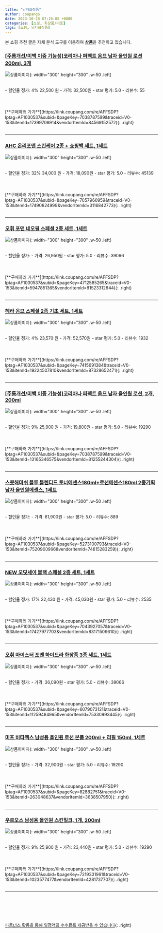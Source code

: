 ```yaml
---
title: "남자화장품"
author: coupang6
date: 2023-10-28 07:26:08 +0800
categories: [쇼핑, 화장품/미용]
tags: [쇼핑, 남자화장품]
---
```


본 쇼핑 추천 글은 자체 분석 도구를 이용하여 [**상품**](https://link.coupang.com/a/bao1ui)을 추천하고 있습니다.

### [[주름개선/미백 이중 기능성]코리아나 퍼펙트 옴므 남자 올인원 로션 200ml, 3개](https://link.coupang.com/re/AFFSDP?lptag=AF1030537&subid=&pageKey=7038787599&traceid=V0-153&itemId=17399708914&vendorItemId=84569152572)

![상품이미지](https://thumbnail10.coupangcdn.com/thumbnails/remote/230x230ex/image/vendor_inventory/898c/1b7ab04c19e125c99dea69a11913639b89dfc1d8d5f37405fdd4b9b938eb.jpg){: width="300" height="300" .w-50 .left}


<br>
- 할인율 정가: 4%  22,500   원
- 가격: 32,500원
- star 평가: 5.0
- 리뷰수: 55
<br>
<br>
<br>
<br>
[**구매하러 가기**](https://link.coupang.com/re/AFFSDP?lptag=AF1030537&subid=&pageKey=7038787599&traceid=V0-153&itemId=17399708914&vendorItemId=84569152572){: .right}
<br>
<br>

---

### [AHC 온리포맨 스킨케어 2종 + 쇼핑백 세트, 1세트](https://link.coupang.com/re/AFFSDP?lptag=AF1030537&subid=&pageKey=7057960959&traceid=V0-153&itemId=17490824999&vendorItemId=3116842773)

![상품이미지](https://thumbnail9.coupangcdn.com/thumbnails/remote/230x230ex/image/retail/images/4023210788909284-2f1f8a87-3534-4453-8b70-39c5a6b4632e.jpg){: width="300" height="300" .w-50 .left}


<br>
- 할인율 정가: 32%  34,000   원
- 가격: 18,090원
- star 평가: 5.0
- 리뷰수: 45139
<br>
<br>
<br>
<br>
[**구매하러 가기**](https://link.coupang.com/re/AFFSDP?lptag=AF1030537&subid=&pageKey=7057960959&traceid=V0-153&itemId=17490824999&vendorItemId=3116842773){: .right}
<br>
<br>

---

### [오휘 포맨 네오필 스페셜 2종 세트, 1세트](https://link.coupang.com/re/AFFSDP?lptag=AF1030537&subid=&pageKey=4712585265&traceid=V0-153&itemId=5947851365&vendorItemId=81523312844)

![상품이미지](https://thumbnail10.coupangcdn.com/thumbnails/remote/230x230ex/image/vendor_inventory/96f2/3b0c087b4520a1cb99c7acb8524b2ba8826b31a689e591a93b2b584d2739.jpg){: width="300" height="300" .w-50 .left}


<br>
- 할인율 정가: 
- 가격: 26,950원
- star 평가: 5.0
- 리뷰수: 39066
<br>
<br>
<br>
<br>
[**구매하러 가기**](https://link.coupang.com/re/AFFSDP?lptag=AF1030537&subid=&pageKey=4712585265&traceid=V0-153&itemId=5947851365&vendorItemId=81523312844){: .right}
<br>
<br>

---

### [헤라 옴므 스페셜 2종 기초 세트, 1세트](https://link.coupang.com/re/AFFSDP?lptag=AF1030537&subid=&pageKey=7415691384&traceid=V0-153&itemId=19224507810&vendorItemId=87328652471)

![상품이미지](https://thumbnail8.coupangcdn.com/thumbnails/remote/230x230ex/image/vendor_inventory/1231/473951b8d0ced33f573bdc05a5f3cb2a02b64b0f40899380361ae49b3c1f.png){: width="300" height="300" .w-50 .left}


<br>
- 할인율 정가: 4%  23,570   원
- 가격: 52,570원
- star 평가: 5.0
- 리뷰수: 1932
<br>
<br>
<br>
<br>
[**구매하러 가기**](https://link.coupang.com/re/AFFSDP?lptag=AF1030537&subid=&pageKey=7415691384&traceid=V0-153&itemId=19224507810&vendorItemId=87328652471){: .right}
<br>
<br>

---

### [[주름개선/미백 이중 기능성]코리아나 퍼펙트 옴므 남자 올인원 로션, 2개, 200ml](https://link.coupang.com/re/AFFSDP?lptag=AF1030537&subid=&pageKey=7038787599&traceid=V0-153&itemId=13165346575&vendorItemId=81255244304)

![상품이미지](https://thumbnail10.coupangcdn.com/thumbnails/remote/230x230ex/image/vendor_inventory/5a7e/8a4a1d420fb9cef9e70328660c23b215357985da8d33d95bd841f713633f.jpg){: width="300" height="300" .w-50 .left}


<br>
- 할인율 정가: 9%  25,900   원
- 가격: 19,800원
- star 평가: 5.0
- 리뷰수: 19290
<br>
<br>
<br>
<br>
[**구매하러 가기**](https://link.coupang.com/re/AFFSDP?lptag=AF1030537&subid=&pageKey=7038787599&traceid=V0-153&itemId=13165346575&vendorItemId=81255244304){: .right}
<br>
<br>

---

### [스콧해미쉬 블루 블렌디드 토너에센스180ml+로션에센스180ml 2종기획 남자 올인원에센스, 1세트](https://link.coupang.com/re/AFFSDP?lptag=AF1030537&subid=&pageKey=5273100793&traceid=V0-153&itemId=7520900966&vendorItemId=74815283259)

![상품이미지](https://thumbnail6.coupangcdn.com/thumbnails/remote/230x230ex/image/vendor_inventory/d3e9/b5e31761311815b8c9db0abb2284aa33a4a4a38e471dcfc7aa387705709e.jpg){: width="300" height="300" .w-50 .left}


<br>
- 할인율 정가: 
- 가격: 81,900원
- star 평가: 5.0
- 리뷰수: 889
<br>
<br>
<br>
<br>
[**구매하러 가기**](https://link.coupang.com/re/AFFSDP?lptag=AF1030537&subid=&pageKey=5273100793&traceid=V0-153&itemId=7520900966&vendorItemId=74815283259){: .right}
<br>
<br>

---

### [NEW 오딧세이 블랙 스페셜 2종 세트, 1세트](https://link.coupang.com/re/AFFSDP?lptag=AF1030537&subid=&pageKey=7043927057&traceid=V0-153&itemId=17427977703&vendorItemId=83171509610)

![상품이미지](https://thumbnail8.coupangcdn.com/thumbnails/remote/230x230ex/image/retail/images/1169203168224589-aec2864d-cd29-4193-b0e6-4bbfa6e1b0d2.jpg){: width="300" height="300" .w-50 .left}


<br>
- 할인율 정가: 17%  22,430   원
- 가격: 45,030원
- star 평가: 5.0
- 리뷰수: 2535
<br>
<br>
<br>
<br>
[**구매하러 가기**](https://link.coupang.com/re/AFFSDP?lptag=AF1030537&subid=&pageKey=7043927057&traceid=V0-153&itemId=17427977703&vendorItemId=83171509610){: .right}
<br>
<br>

---

### [오휘 마이스터 포맨 하이드라 화장품 3종 세트, 1세트](https://link.coupang.com/re/AFFSDP?lptag=AF1030537&subid=&pageKey=6079073121&traceid=V0-153&itemId=11259484965&vendorItemId=75330993445)

![상품이미지](https://thumbnail9.coupangcdn.com/thumbnails/remote/230x230ex/image/vendor_inventory/a727/d0617fa2fa40088e8dd14a39dde0cdf7fe397056d87f01d427bed9d98059.jpg){: width="300" height="300" .w-50 .left}


<br>
- 할인율 정가: 
- 가격: 36,090원
- star 평가: 5.0
- 리뷰수: 39066
<br>
<br>
<br>
<br>
[**구매하러 가기**](https://link.coupang.com/re/AFFSDP?lptag=AF1030537&subid=&pageKey=6079073121&traceid=V0-153&itemId=11259484965&vendorItemId=75330993445){: .right}
<br>
<br>

---

### [미프 비타맥스 남성용 올인원 로션 본품 200ml + 리필 150ml, 1세트](https://link.coupang.com/re/AFFSDP?lptag=AF1030537&subid=&pageKey=82882751&traceid=V0-153&itemId=263048637&vendorItemId=3638507950)

![상품이미지](https://thumbnail9.coupangcdn.com/thumbnails/remote/230x230ex/image/retail/images/3228854919453075-5789dbcb-9c34-4609-bf0a-7a33e52f7ddc.jpg){: width="300" height="300" .w-50 .left}


<br>
- 할인율 정가: 
- 가격: 32,900원
- star 평가: 5.0
- 리뷰수: 19290
<br>
<br>
<br>
<br>
[**구매하러 가기**](https://link.coupang.com/re/AFFSDP?lptag=AF1030537&subid=&pageKey=82882751&traceid=V0-153&itemId=263048637&vendorItemId=3638507950){: .right}
<br>
<br>

---

### [우르오스 남성용 올인원 스킨밀크, 1개, 200ml](https://link.coupang.com/re/AFFSDP?lptag=AF1030537&subid=&pageKey=7219331961&traceid=V0-153&itemId=1023577477&vendorItemId=4281737707)

![상품이미지](https://thumbnail7.coupangcdn.com/thumbnails/remote/230x230ex/image/vendor_inventory/e546/8e6fc48bca0f3a95adb1994943acd0d76708559529b2bf1e8e8262955f04.jpg){: width="300" height="300" .w-50 .left}


<br>
- 할인율 정가: 9%  25,900   원
- 가격: 23,440원
- star 평가: 5.0
- 리뷰수: 19290
<br>
<br>
<br>
<br>
[**구매하러 가기**](https://link.coupang.com/re/AFFSDP?lptag=AF1030537&subid=&pageKey=7219331961&traceid=V0-153&itemId=1023577477&vendorItemId=4281737707){: .right}
<br>
<br>

---
<br><br><br><br><br> [파트너스 활동을 통해 일정액의 수수료를 제공받을 수 있습니다](https://link.coupang.com/a/bao1ui){: .right}